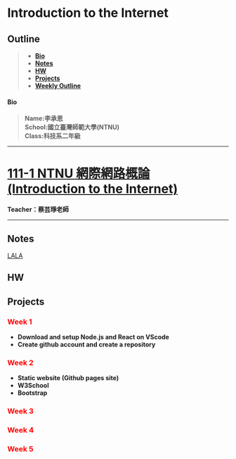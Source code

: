 # Introduction to the Internet
## Outline
>- **[Bio](#bio)**  
>- **[Notes](#notes)**
>- **[HW](#hw)**
>- **[Projects](#projects)**
>- **[Weekly Outline](#week-1)**
#### Bio  
>**Name:李承恩**  
>**School:國立臺灣師範大學(NTNU)**  
>**Class:科技系二年級**  

---
# [111-1 NTNU 網際網路概論 (Introduction to the Internet)](https://reurl.cc/AO992E)
**Teacher：蔡芸琤老師**
  
---

  
## Notes  
[LALA](#week-5)


## HW  


## Projects  




### <span style="color:Red">Week 1</span>
- **Download and setup Node.js and React on VScode**  
- **Create github account and create a repository**  
  
### <span style="color:Red">Week 2</span>
- **Static website (Github pages site)**  
- **W3School**
- **Bootstrap**

### <span style="color:Red">Week 3</span>


### <span style="color:Red">Week 4</span>


### <span style="color:Red">Week 5</span>
